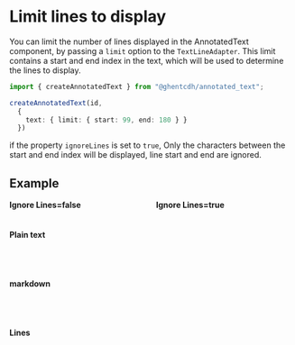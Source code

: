 # Limit lines to display

You can limit the number of lines displayed in the AnnotatedText component, by passing a `limit` option to the
`TextLineAdapter`.
This limit contains a start and end index in the text, which will be used to determine the lines to display.

```typescript
import { createAnnotatedText } from "@ghentcdh/annotated_text";

createAnnotatedText(id,
  {
    text: { limit: { start: 99, end: 180 } }
  })
```

if the property `ignoreLines` is set to `true`, Only the characters between the start and end index will be displayed,
line start and end are ignored.

## Example

<div style="display: grid;
  grid-template-columns: repeat(2, 1fr);gap: 1rem;">
    <strong>Ignore Lines=false</strong>
    <strong>Ignore Lines=true</strong>
    <h4 style="">Plain text</h4>
    <div></div>
    <div id="plaintext--ignore-lines-false"></div>
    <div id="plaintext--ignore-lines"></div>
    <h4 style="">markdown</h4>
    <div></div>
    <div id="markdown--ignore-lines-false"></div>
    <div id="markdown--ignore-lines"></div>
    <h4 style="">Lines</h4>
    <div></div>
    <div id="lines--ignore-lines-false"></div>
    <div id="lines--ignore-lines"></div>
</div>

<script setup>
//
import { onMounted } from "vue";
import { clearAnnotatedTextCache} from "@ghentcdh/annotated_text";
import { limitLinesPlainText, limitLinesMarkdown, limitLinesLineText } from "@demo";


onMounted(()=> {
    clearAnnotatedTextCache();
    limitLinesPlainText(`plaintext--ignore-lines-false`);
    limitLinesPlainText(`plaintext--ignore-lines`, true);
    limitLinesMarkdown(`markdown--ignore-lines-false`);
    limitLinesMarkdown(`markdown--ignore-lines`, true);
    limitLinesLineText(`lines--ignore-lines-false`);
    limitLinesLineText(`lines--ignore-lines`, true);
});
</script>

